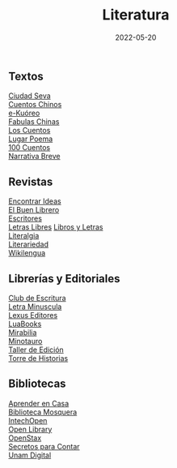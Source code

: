 ﻿---
layout: post
title: "Literatura"
date: 2022-05-20
categories: link
---

## Textos

[Ciudad Seva](https://ciudadseva.com/)  
[Cuentos Chinos](https://www.um.es/tonosdigital/znum10/secciones/tri-cuentos.htm)  
[e-Kuóreo](https://e-kuoreo.blogspot.com/)  
[Fabulas Chinas](https://www.um.es/tonosdigital/znum10/secciones/tri-fabulas.htm)  
[Los Cuentos](https://www.loscuentos.net/)  
[Lugar Poema](https://www.lugarpoema.com/)  
[100 Cuentos](http://comoescribiruncuento.blogspot.com/2014/05/100-grandes-cuentos-de-la-literatura.html?m=1)  
[Narrativa Breve](https://narrativabreve.com/)  

## Revistas

[Encontrar Ideas](https://concursoeltinterodeoro.blogspot.com/2020/09/ideas-para-encontrar-ideas.html)  
[El Buen Librero](https://elbuenlibrero.com/)  
[Escritores](https://www.escritores.org/)  
[Letras Libres](https://letraslibres.com/)
[Libros y Letras](https://www.librosyletras.com/)  
[Literalgia](https://www.literalgia.com/)  
[Literariedad](https://literariedad.co/)  
[Wikilengua](https://www.wikilengua.org/index.php/Portada)  

## Librerías y Editoriales

[Club de Escritura](https://clubdeescritura.com/)  
[Letra Minuscula](https://www.letraminuscula.com/)  
[Lexus Editores](https://www.lexuseditores.com.co/)  
[LuaBooks](https://www.luabooks.com/)  
[Mirabilia](https://mirabilia.com.co/3-libreria)  
[Minotauro](https://www.planetadelibros.com/editorial/minotauro/21)  
[Taller de Edición](https://tallerdeedicion.com/)  
[Torre de Historias](https://torredehistorias.com/)  

## Bibliotecas

[Aprender en Casa](http://aprendedigitalqa-2012125942.us-east-1.elb.amazonaws.com/)  
[Biblioteca Mosquera](https://biblioteca.apps-mosquera.gov.co/)  
[IntechOpen](https://www.intechopen.com/)  
[Open Library](https://openlibrary.org/)  
[OpenStax](https://openstax.org/)  
[Secretos para Contar](https://libros.secretosparacontar.org/)  
[Unam Digital](http://www.materialdelectura.unam.mx/)  





